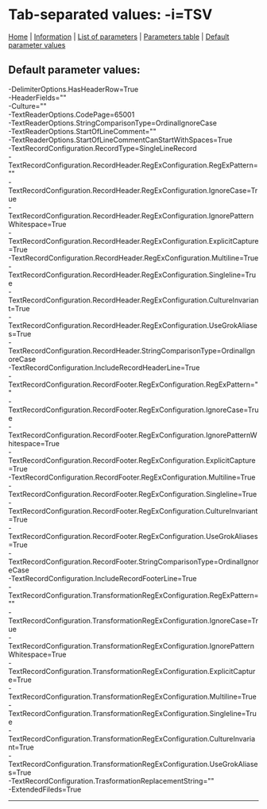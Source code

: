 # Tab-separated values: -i=TSV

[Home](../README.MD) | [Information](tsv_info.md) | [List of parameters](tsv_parameters_list.md) | [Parameters table](tsv_parameters_table.md) |  [Default parameter values](tsv_parameters_defaults.md)

## Default parameter values:


-DelimiterOptions.HasHeaderRow=True  
-HeaderFields=""  
-Culture=""  
-TextReaderOptions.CodePage=65001  
-TextReaderOptions.StringComparisonType=OrdinalIgnoreCase  
-TextReaderOptions.StartOfLineComment=""  
-TextReaderOptions.StartOfLineCommentCanStartWithSpaces=True  
-TextRecordConfiguration.RecordType=SingleLineRecord  
-TextRecordConfiguration.RecordHeader.RegExConfiguration.RegExPattern=""  
-TextRecordConfiguration.RecordHeader.RegExConfiguration.IgnoreCase=True  
-TextRecordConfiguration.RecordHeader.RegExConfiguration.IgnorePatternWhitespace=True  
-TextRecordConfiguration.RecordHeader.RegExConfiguration.ExplicitCapture=True  
-TextRecordConfiguration.RecordHeader.RegExConfiguration.Multiline=True  
-TextRecordConfiguration.RecordHeader.RegExConfiguration.Singleline=True  
-TextRecordConfiguration.RecordHeader.RegExConfiguration.CultureInvariant=True  
-TextRecordConfiguration.RecordHeader.RegExConfiguration.UseGrokAliases=True  
-TextRecordConfiguration.RecordHeader.StringComparisonType=OrdinalIgnoreCase  
-TextRecordConfiguration.IncludeRecordHeaderLine=True  
-TextRecordConfiguration.RecordFooter.RegExConfiguration.RegExPattern=""  
-TextRecordConfiguration.RecordFooter.RegExConfiguration.IgnoreCase=True  
-TextRecordConfiguration.RecordFooter.RegExConfiguration.IgnorePatternWhitespace=True  
-TextRecordConfiguration.RecordFooter.RegExConfiguration.ExplicitCapture=True  
-TextRecordConfiguration.RecordFooter.RegExConfiguration.Multiline=True  
-TextRecordConfiguration.RecordFooter.RegExConfiguration.Singleline=True  
-TextRecordConfiguration.RecordFooter.RegExConfiguration.CultureInvariant=True  
-TextRecordConfiguration.RecordFooter.RegExConfiguration.UseGrokAliases=True  
-TextRecordConfiguration.RecordFooter.StringComparisonType=OrdinalIgnoreCase  
-TextRecordConfiguration.IncludeRecordFooterLine=True  
-TextRecordConfiguration.TransformationRegExConfiguration.RegExPattern=""  
-TextRecordConfiguration.TransformationRegExConfiguration.IgnoreCase=True  
-TextRecordConfiguration.TransformationRegExConfiguration.IgnorePatternWhitespace=True  
-TextRecordConfiguration.TransformationRegExConfiguration.ExplicitCapture=True  
-TextRecordConfiguration.TransformationRegExConfiguration.Multiline=True  
-TextRecordConfiguration.TransformationRegExConfiguration.Singleline=True  
-TextRecordConfiguration.TransformationRegExConfiguration.CultureInvariant=True  
-TextRecordConfiguration.TransformationRegExConfiguration.UseGrokAliases=True  
-TextRecordConfiguration.TrasformationReplacementString=""  
-ExtendedFileds=True

------------------------------------------------------------

